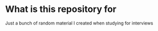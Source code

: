 # What is this repository for #
Just a bunch of random material I created when studying for interviews
